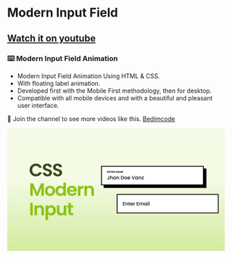 # Modern Input Field 
## [Watch it on youtube](https://youtu.be/Ygi-BDNwxPk)
### ⌨️ Modern Input Field Animation 

- Modern Input Field Animation Using HTML & CSS.
- With floating label animation.
- Developed first with the Mobile First methodology, then for desktop.
- Compatible with all mobile devices and with a beautiful and pleasant user interface.

💙 Join the channel to see more videos like this. [Bedimcode](https://www.youtube.com/c/Bedimcode)

![preview img](/preview.png)
